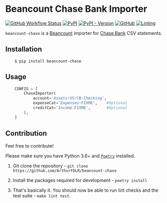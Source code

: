 # Beancount Chase Bank Importer

[![GitHub Workflow Status](https://img.shields.io/github/workflow/status/ArthurFDLR/beancount-chase/beancount-chase)](https://github.com/ArthurFDLR/beancount-chase/actions)
[![PyPI](https://img.shields.io/pypi/v/beancount-chase)](https://pypi.org/project/beancount-chase/)
[![PyPI - Version](https://img.shields.io/pypi/pyversions/beancount-chase.svg)](https://pypi.org/project/beancount-chase/)
[![GitHub](https://img.shields.io/github/license/ArthurFDLR/beancount-chase)](https://github.com/ArthurFDLR/beancount-chase/blob/master/LICENSE.txt)
[![Linting](https://img.shields.io/badge/code%20style-black-000000.svg)](https://github.com/psf/black)

`beancount-chase` is a [Beancount](http://furius.ca/beancount/) importer for [Chase Bank](https://www.chase.com/) CSV statements.

## Installation

```console
    $ pip install beancount-chase
```

## Usage

```python
    CONFIG = [
        ChaseImporter(
            account='Assets:US:CB:Checking',
            expenseCat='Expenses:FIXME',    #Optional
            creditCat='Income:FIXME',       #Optional
        ),
    ]
```

## Contribution

Feel free to contribute!

Please make sure you have Python 3.6+ and [`Poetry`](https://poetry.eustace.io/) installed.

1. Git clone the repository - `git clone https://github.com/ArthurFDLR/beancount-chase`

2. Install the packages required for development - `poetry install`

3. That's basically it. You should now be able to run lint checks and the test suite - `make lint test`.
